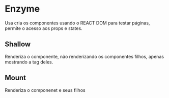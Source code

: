 # Enzyme

Usa cria os componentes usando o REACT DOM para testar páginas, permite o acesso aos props e states.

##  Shallow
Renderiza o componente, não renderizando os componentes filhos, apenas mostrando a tag deles.

## Mount 
Renderiza o componenet e seus filhos